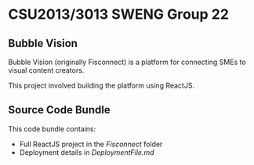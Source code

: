 # CSU2013/3013 SWENG Group 22
## Bubble Vision

Bubble Vision (originally Fisconnect) is a platform for connecting SMEs to visual content creators.

This project involved building the platform using ReactJS.

## Source Code Bundle
This code bundle contains:

- Full ReactJS project in the *Fisconnect* folder
- Deployment details in *DeploymentFile.md*
